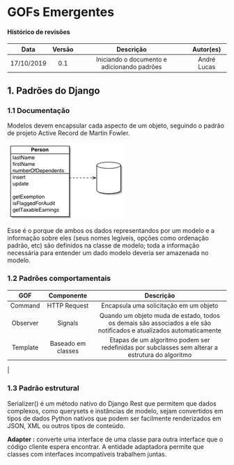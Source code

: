 # GOFs Emergentes

#### Histórico de revisões
|    Data    | Versão |                  Descrição                  |           Autor(es)            |
| :--------: | :----: | :-----------------------------------------: | :----------------------------: |
| 17/10/2019 |  0.1   | Iniciando o documento e adicionando padrões |André Lucas|

## 1. Padrões do Django

### 1.1 Documentação

Modelos devem encapsular cada aspecto de um objeto, seguindo o padrão de projeto Active Record de Martin Fowler.

![Active-Record](img/activeRecord.png)

Esse é o porque de ambos os dados representandos por um modelo e a informação sobre eles (seus nomes legíveis, opções como ordenação padrão, etc) são definidos na classe de modelo; toda a informação necessária para entender um dado modelo deveria ser amazenada no modelo.

### 1.2 Padrões comportamentais

|GOF|Componente|Descrição|
| :----: | :----: | :----: |
|Command|HTTP Request|Encapsula uma solicitação em um objeto|
|Observer|Signals|Quando um objeto muda de estado, todos os demais são associados a ele são notificados e atualizados automaticamente|
|Template|Baseado em classes|Etapas de um algoritmo podem ser redefinidas por subclasses sem alterar a estrutura do algoritmo
|

###  1.3 Padrão estrutural

Serializer() é um método nativo do Django Rest que permitem que dados complexos, como querysets e instâncias de modelo, sejam convertidos em tipos de dados Python nativos que podem ser facilmente renderizados em JSON, XML ou outros tipos de conteúdo.

**Adapter :** converte uma interface de uma classe para outra interface que o código cliente espera encontrar. A entidade adaptadora permite que classes com interfaces incompatíveis trabalhem juntas.